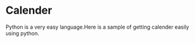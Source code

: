 # Calender
Python is a very easy language.Here is a sample of getting calender easily using python. 
